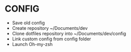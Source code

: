 # CONFIG
- Save old config
- Create repository ~/Documents/dev
- Clone dotfiles repository into ~/Documents/dev/config
- Link custom config from config folder
- Launch Oh-my-zsh
